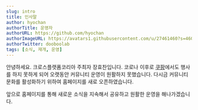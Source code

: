 ```yaml
---
slug: intro
title: 인사말
author: hyochan
authorTitle: 운영자
authorURL: https://github.com/hyochan
authorImageURL: https://avatars1.githubusercontent.com/u/27461460?s=460&u=b5860875e26d33fd70fd210f4ea74f81cdf9d99b&v=4
authorTwitter: dooboolab
tags: [소식, 재개, 운영]
---
```


안녕하세요. 크로스플랫폼코리아 주최자 장효찬입니다.
코로나 이후로 [쿠팡](https://www.coupang.com)에서도 행사를 하지 못하게 되어 오랫동안 커뮤니티 운영이 원활하지 못했습니다.
다시금 커뮤니티 문화를 활성화하기 위하여 홈페이지를 새로 오픈하였습니다.

앞으로 홈페이지를 통해 새로운 소식을 지속해서 공유하고 원활한 운영을 해나가겠습니다.
